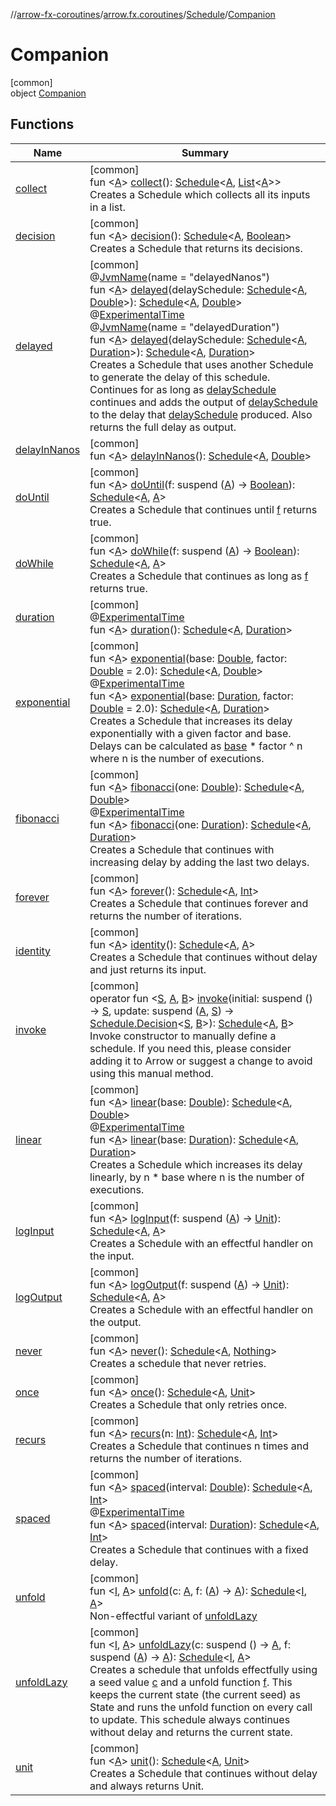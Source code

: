 //[arrow-fx-coroutines](../../../../index.md)/[arrow.fx.coroutines](../../index.md)/[Schedule](../index.md)/[Companion](index.md)

# Companion

[common]\
object [Companion](index.md)

## Functions

| Name | Summary |
|---|---|
| [collect](collect.md) | [common]<br>fun &lt;[A](collect.md)&gt; [collect](collect.md)(): [Schedule](../index.md)&lt;[A](collect.md), [List](https://kotlinlang.org/api/latest/jvm/stdlib/kotlin.collections/-list/index.html)&lt;[A](collect.md)&gt;&gt;<br>Creates a Schedule which collects all its inputs in a list. |
| [decision](decision.md) | [common]<br>fun &lt;[A](decision.md)&gt; [decision](decision.md)(): [Schedule](../index.md)&lt;[A](decision.md), [Boolean](https://kotlinlang.org/api/latest/jvm/stdlib/kotlin/-boolean/index.html)&gt;<br>Creates a Schedule that returns its decisions. |
| [delayed](delayed.md) | [common]<br>@[JvmName](https://kotlinlang.org/api/latest/jvm/stdlib/kotlin.jvm/-jvm-name/index.html)(name = "delayedNanos")<br>fun &lt;[A](delayed.md)&gt; [delayed](delayed.md)(delaySchedule: [Schedule](../index.md)&lt;[A](delayed.md), [Double](https://kotlinlang.org/api/latest/jvm/stdlib/kotlin/-double/index.html)&gt;): [Schedule](../index.md)&lt;[A](delayed.md), [Double](https://kotlinlang.org/api/latest/jvm/stdlib/kotlin/-double/index.html)&gt;<br>@[ExperimentalTime](https://kotlinlang.org/api/latest/jvm/stdlib/kotlin.time/-experimental-time/index.html)<br>@[JvmName](https://kotlinlang.org/api/latest/jvm/stdlib/kotlin.jvm/-jvm-name/index.html)(name = "delayedDuration")<br>fun &lt;[A](delayed.md)&gt; [delayed](delayed.md)(delaySchedule: [Schedule](../index.md)&lt;[A](delayed.md), [Duration](https://kotlinlang.org/api/latest/jvm/stdlib/kotlin.time/-duration/index.html)&gt;): [Schedule](../index.md)&lt;[A](delayed.md), [Duration](https://kotlinlang.org/api/latest/jvm/stdlib/kotlin.time/-duration/index.html)&gt;<br>Creates a Schedule that uses another Schedule to generate the delay of this schedule. Continues for as long as [delaySchedule](delayed.md) continues and adds the output of [delaySchedule](delayed.md) to the delay that [delaySchedule](delayed.md) produced. Also returns the full delay as output. |
| [delayInNanos](delay-in-nanos.md) | [common]<br>fun &lt;[A](delay-in-nanos.md)&gt; [delayInNanos](delay-in-nanos.md)(): [Schedule](../index.md)&lt;[A](delay-in-nanos.md), [Double](https://kotlinlang.org/api/latest/jvm/stdlib/kotlin/-double/index.html)&gt; |
| [doUntil](do-until.md) | [common]<br>fun &lt;[A](do-until.md)&gt; [doUntil](do-until.md)(f: suspend ([A](do-until.md)) -&gt; [Boolean](https://kotlinlang.org/api/latest/jvm/stdlib/kotlin/-boolean/index.html)): [Schedule](../index.md)&lt;[A](do-until.md), [A](do-until.md)&gt;<br>Creates a Schedule that continues until [f](do-until.md) returns true. |
| [doWhile](do-while.md) | [common]<br>fun &lt;[A](do-while.md)&gt; [doWhile](do-while.md)(f: suspend ([A](do-while.md)) -&gt; [Boolean](https://kotlinlang.org/api/latest/jvm/stdlib/kotlin/-boolean/index.html)): [Schedule](../index.md)&lt;[A](do-while.md), [A](do-while.md)&gt;<br>Creates a Schedule that continues as long as [f](do-while.md) returns true. |
| [duration](duration.md) | [common]<br>@[ExperimentalTime](https://kotlinlang.org/api/latest/jvm/stdlib/kotlin.time/-experimental-time/index.html)<br>fun &lt;[A](duration.md)&gt; [duration](duration.md)(): [Schedule](../index.md)&lt;[A](duration.md), [Duration](https://kotlinlang.org/api/latest/jvm/stdlib/kotlin.time/-duration/index.html)&gt; |
| [exponential](exponential.md) | [common]<br>fun &lt;[A](exponential.md)&gt; [exponential](exponential.md)(base: [Double](https://kotlinlang.org/api/latest/jvm/stdlib/kotlin/-double/index.html), factor: [Double](https://kotlinlang.org/api/latest/jvm/stdlib/kotlin/-double/index.html) = 2.0): [Schedule](../index.md)&lt;[A](exponential.md), [Double](https://kotlinlang.org/api/latest/jvm/stdlib/kotlin/-double/index.html)&gt;<br>@[ExperimentalTime](https://kotlinlang.org/api/latest/jvm/stdlib/kotlin.time/-experimental-time/index.html)<br>fun &lt;[A](exponential.md)&gt; [exponential](exponential.md)(base: [Duration](https://kotlinlang.org/api/latest/jvm/stdlib/kotlin.time/-duration/index.html), factor: [Double](https://kotlinlang.org/api/latest/jvm/stdlib/kotlin/-double/index.html) = 2.0): [Schedule](../index.md)&lt;[A](exponential.md), [Duration](https://kotlinlang.org/api/latest/jvm/stdlib/kotlin.time/-duration/index.html)&gt;<br>Creates a Schedule that increases its delay exponentially with a given factor and base. Delays can be calculated as [base](exponential.md) * factor ^ n where n is the number of executions. |
| [fibonacci](fibonacci.md) | [common]<br>fun &lt;[A](fibonacci.md)&gt; [fibonacci](fibonacci.md)(one: [Double](https://kotlinlang.org/api/latest/jvm/stdlib/kotlin/-double/index.html)): [Schedule](../index.md)&lt;[A](fibonacci.md), [Double](https://kotlinlang.org/api/latest/jvm/stdlib/kotlin/-double/index.html)&gt;<br>@[ExperimentalTime](https://kotlinlang.org/api/latest/jvm/stdlib/kotlin.time/-experimental-time/index.html)<br>fun &lt;[A](fibonacci.md)&gt; [fibonacci](fibonacci.md)(one: [Duration](https://kotlinlang.org/api/latest/jvm/stdlib/kotlin.time/-duration/index.html)): [Schedule](../index.md)&lt;[A](fibonacci.md), [Duration](https://kotlinlang.org/api/latest/jvm/stdlib/kotlin.time/-duration/index.html)&gt;<br>Creates a Schedule that continues with increasing delay by adding the last two delays. |
| [forever](forever.md) | [common]<br>fun &lt;[A](forever.md)&gt; [forever](forever.md)(): [Schedule](../index.md)&lt;[A](forever.md), [Int](https://kotlinlang.org/api/latest/jvm/stdlib/kotlin/-int/index.html)&gt;<br>Creates a Schedule that continues forever and returns the number of iterations. |
| [identity](identity.md) | [common]<br>fun &lt;[A](identity.md)&gt; [identity](identity.md)(): [Schedule](../index.md)&lt;[A](identity.md), [A](identity.md)&gt;<br>Creates a Schedule that continues without delay and just returns its input. |
| [invoke](invoke.md) | [common]<br>operator fun &lt;[S](invoke.md), [A](invoke.md), [B](invoke.md)&gt; [invoke](invoke.md)(initial: suspend () -&gt; [S](invoke.md), update: suspend ([A](invoke.md), [S](invoke.md)) -&gt; [Schedule.Decision](../-decision/index.md)&lt;[S](invoke.md), [B](invoke.md)&gt;): [Schedule](../index.md)&lt;[A](invoke.md), [B](invoke.md)&gt;<br>Invoke constructor to manually define a schedule. If you need this, please consider adding it to Arrow or suggest a change to avoid using this manual method. |
| [linear](linear.md) | [common]<br>fun &lt;[A](linear.md)&gt; [linear](linear.md)(base: [Double](https://kotlinlang.org/api/latest/jvm/stdlib/kotlin/-double/index.html)): [Schedule](../index.md)&lt;[A](linear.md), [Double](https://kotlinlang.org/api/latest/jvm/stdlib/kotlin/-double/index.html)&gt;<br>@[ExperimentalTime](https://kotlinlang.org/api/latest/jvm/stdlib/kotlin.time/-experimental-time/index.html)<br>fun &lt;[A](linear.md)&gt; [linear](linear.md)(base: [Duration](https://kotlinlang.org/api/latest/jvm/stdlib/kotlin.time/-duration/index.html)): [Schedule](../index.md)&lt;[A](linear.md), [Duration](https://kotlinlang.org/api/latest/jvm/stdlib/kotlin.time/-duration/index.html)&gt;<br>Creates a Schedule which increases its delay linearly, by n * base where n is the number of executions. |
| [logInput](log-input.md) | [common]<br>fun &lt;[A](log-input.md)&gt; [logInput](log-input.md)(f: suspend ([A](log-input.md)) -&gt; [Unit](https://kotlinlang.org/api/latest/jvm/stdlib/kotlin/-unit/index.html)): [Schedule](../index.md)&lt;[A](log-input.md), [A](log-input.md)&gt;<br>Creates a Schedule with an effectful handler on the input. |
| [logOutput](log-output.md) | [common]<br>fun &lt;[A](log-output.md)&gt; [logOutput](log-output.md)(f: suspend ([A](log-output.md)) -&gt; [Unit](https://kotlinlang.org/api/latest/jvm/stdlib/kotlin/-unit/index.html)): [Schedule](../index.md)&lt;[A](log-output.md), [A](log-output.md)&gt;<br>Creates a Schedule with an effectful handler on the output. |
| [never](never.md) | [common]<br>fun &lt;[A](never.md)&gt; [never](never.md)(): [Schedule](../index.md)&lt;[A](never.md), [Nothing](https://kotlinlang.org/api/latest/jvm/stdlib/kotlin/-nothing/index.html)&gt;<br>Creates a schedule that never retries. |
| [once](once.md) | [common]<br>fun &lt;[A](once.md)&gt; [once](once.md)(): [Schedule](../index.md)&lt;[A](once.md), [Unit](https://kotlinlang.org/api/latest/jvm/stdlib/kotlin/-unit/index.html)&gt;<br>Creates a Schedule that only retries once. |
| [recurs](recurs.md) | [common]<br>fun &lt;[A](recurs.md)&gt; [recurs](recurs.md)(n: [Int](https://kotlinlang.org/api/latest/jvm/stdlib/kotlin/-int/index.html)): [Schedule](../index.md)&lt;[A](recurs.md), [Int](https://kotlinlang.org/api/latest/jvm/stdlib/kotlin/-int/index.html)&gt;<br>Creates a Schedule that continues n times and returns the number of iterations. |
| [spaced](spaced.md) | [common]<br>fun &lt;[A](spaced.md)&gt; [spaced](spaced.md)(interval: [Double](https://kotlinlang.org/api/latest/jvm/stdlib/kotlin/-double/index.html)): [Schedule](../index.md)&lt;[A](spaced.md), [Int](https://kotlinlang.org/api/latest/jvm/stdlib/kotlin/-int/index.html)&gt;<br>@[ExperimentalTime](https://kotlinlang.org/api/latest/jvm/stdlib/kotlin.time/-experimental-time/index.html)<br>fun &lt;[A](spaced.md)&gt; [spaced](spaced.md)(interval: [Duration](https://kotlinlang.org/api/latest/jvm/stdlib/kotlin.time/-duration/index.html)): [Schedule](../index.md)&lt;[A](spaced.md), [Int](https://kotlinlang.org/api/latest/jvm/stdlib/kotlin/-int/index.html)&gt;<br>Creates a Schedule that continues with a fixed delay. |
| [unfold](unfold.md) | [common]<br>fun &lt;[I](unfold.md), [A](unfold.md)&gt; [unfold](unfold.md)(c: [A](unfold.md), f: ([A](unfold.md)) -&gt; [A](unfold.md)): [Schedule](../index.md)&lt;[I](unfold.md), [A](unfold.md)&gt;<br>Non-effectful variant of [unfoldLazy](unfold-lazy.md) |
| [unfoldLazy](unfold-lazy.md) | [common]<br>fun &lt;[I](unfold-lazy.md), [A](unfold-lazy.md)&gt; [unfoldLazy](unfold-lazy.md)(c: suspend () -&gt; [A](unfold-lazy.md), f: suspend ([A](unfold-lazy.md)) -&gt; [A](unfold-lazy.md)): [Schedule](../index.md)&lt;[I](unfold-lazy.md), [A](unfold-lazy.md)&gt;<br>Creates a schedule that unfolds effectfully using a seed value [c](unfold-lazy.md) and a unfold function [f](unfold-lazy.md). This keeps the current state (the current seed) as State and runs the unfold function on every call to update. This schedule always continues without delay and returns the current state. |
| [unit](unit.md) | [common]<br>fun &lt;[A](unit.md)&gt; [unit](unit.md)(): [Schedule](../index.md)&lt;[A](unit.md), [Unit](https://kotlinlang.org/api/latest/jvm/stdlib/kotlin/-unit/index.html)&gt;<br>Creates a Schedule that continues without delay and always returns Unit. |
